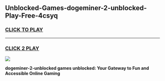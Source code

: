 
## Unblocked-Games-dogeminer-2-unblocked-Play-Free-4csyq
<h3>
<a href="https://premium76.site?title=dogeminer-2-unblocked&ref=23A">CLICK TO PLAY</a></h3>
<hr>

<h3>
<a href="https://premium76.site?title=dogeminer-2-unblocked&ref=23A">CLICK 2 PLAY</a>
  
</h3>

<a href="https://premium76.site?title=dogeminer-2-unblocked&ref=23A"><img src="https://clearcache.store/games.png"></a>


**dogeminer-2-unblocked games unblocked: Your Gateway to Fun and Accessible Online Gaming**
